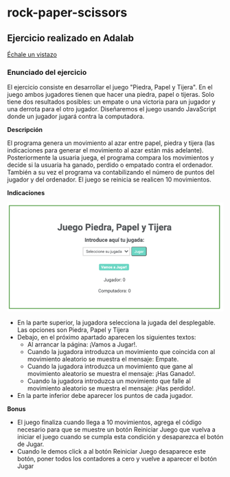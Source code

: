 # rock-paper-scissors

## Ejercicio realizado en Adalab

[Échale un vistazo](https://begodpo.github.io/rock-paper-scissors/)

### Enunciado del ejercicio
El ejercicio consiste en desarrollar el juego "Piedra, Papel y Tijera". En el juego ambos jugadores tienen que
hacer una piedra, papel o tijeras. Solo tiene dos resultados posibles: un empate o una victoria para un
jugador y una derrota para el otro jugador. Diseñaremos el juego usando JavaScript donde un jugador
jugará contra la computadora.

**Descripción**


El programa genera un movimiento al azar entre papel, piedra y tijera (las indicaciones para generar el
movimiento al azar están más adelante). Posteriormente la usuaria juega, el programa compara los
movimientos y decide si la usuaria ha ganado, perdido o empatado contra el ordenador. También a su vez el
programa va contabilizando el número de puntos del jugador y del ordenador. El juego se reinicia se
realicen 10 movimientos.


**Indicaciones**

![Imagen del juego](img/imagen_ejemplo_juego.png)

- En la parte superior, la jugadora selecciona la jugada del desplegable. Las opciones son Piedra,
Papel y Tijera
- Debajo, en el próximo apartado aparecen los siguientes textos:
  - Al arrancar la página: ¡Vamos a Jugar!.
  - Cuando la jugadora introduzca un movimiento que coincida con al movimiento aleatorio se
muestra el mensaje: Empate.
  - Cuando la jugadora introduzca un movimiento que gane al movimiento aleatorio se muestra el
mensaje: ¡Has Ganado!.
  - Cuando la jugadora introduzca un movimiento que falle al movimiento aleatorio se muestra el
mensaje: ¡Has perdido!.
- En la parte inferior debe aparecer los puntos de cada jugador.

**Bonus**

- El juego finaliza cuando llega a 10 movimientos, agrega el código necesario para que se muestre un
botón Reiniciar Juego que vuelva a iniciar el juego cuando se cumpla esta condición y desaparezca
el botón de Jugar.
- Cuando le demos click a al botón Reiniciar Juego desaparece este botón, poner todos los
contadores a cero y vuelve a aparecer el botón Jugar






